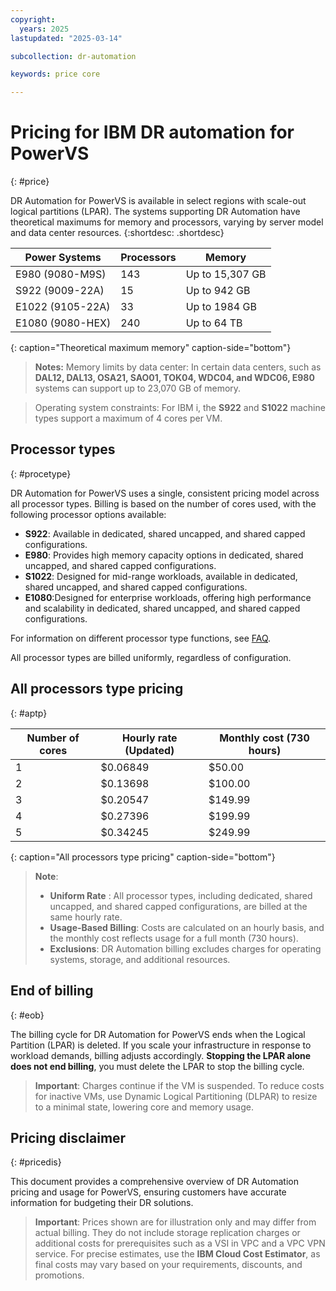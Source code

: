 ```yaml
---
copyright:
  years: 2025
lastupdated: "2025-03-14"

subcollection: dr-automation

keywords: price core

---
```


# Pricing for IBM DR automation for PowerVS
{: #price}

DR Automation for PowerVS is available in select regions with scale-out logical partitions (LPAR). The systems supporting DR Automation have theoretical maximums for memory and processors, varying by server model and data center resources.
{:shortdesc: .shortdesc}


| Power Systems         | Processors | Memory            |
|-----------------------|------------|-------------------|
| E980 (9080-M9S)       | 143        | Up to 15,307 GB  |
| S922 (9009-22A)       | 15         | Up to 942 GB     |
| E1022 (9105-22A)      | 33         | Up to 1984 GB    |
| E1080 (9080-HEX)      | 240        | Up to 64 TB      |

{: caption="Theoretical maximum memory" caption-side="bottom"}

 > **Notes:**
 > Memory limits by data center: In certain data centers, such as **DAL12, DAL13, OSA21, SAO01, TOK04, WDC04, and WDC06, E980** systems can support up to 23,070 GB of memory.

 > Operating system constraints: For IBM i, the **S922** and **S1022** machine types support a maximum of 4 cores per VM.



## Processor types
{: #procetype}

DR Automation for PowerVS uses a single, consistent pricing model across all processor types. Billing is based on the number of cores used, with the following processor options available:

- **S922**: Available in dedicated, shared uncapped, and shared capped configurations.
- **E980**: Provides high memory capacity options in dedicated, shared uncapped, and shared capped configurations.
- **S1022**: Designed for mid-range workloads, available in dedicated, shared uncapped, and shared capped configurations.
- **E1080**:Designed for enterprise workloads, offering high performance and scalability in dedicated, shared uncapped, and shared capped configurations.

For information on different processor type functions, see [FAQ](/docs/dr-automation-powervs?topic=dr-automation-powervs-faqs).

All processor types are billed uniformly, regardless of configuration.

## All processors type pricing
{: #aptp}

| Number of cores | Hourly rate (Updated) | Monthly cost (730 hours) |
|----------------|----------------------|--------------------------|
| 1              | $0.06849              | $50.00                   |
| 2              | $0.13698              | $100.00                  |
| 3              | $0.20547              | $149.99                  |
| 4              | $0.27396              | $199.99                  |
| 5              | $0.34245              | $249.99                  |
{: caption="All processors type pricing" caption-side="bottom"}


   > **Note**: 
   >
   > - **Uniform Rate** : All processor types, including dedicated, shared uncapped, and shared capped  configurations, are billed at the same hourly rate.
   > - **Usage-Based Billing**: Costs are calculated on an hourly basis, and the monthly cost reflects usage for a full month (730 hours).
   > - **Exclusions**: DR Automation billing excludes charges for operating systems, storage, and additional resources.


## End of billing
{: #eob}

The billing cycle for DR Automation for PowerVS ends when the Logical Partition (LPAR) is deleted. If you scale your infrastructure in response to workload demands, billing adjusts accordingly. **Stopping the LPAR alone does not end billing**, you must delete the LPAR to stop the billing cycle.

> **Important**:
Charges continue if the VM is suspended. To reduce costs for inactive VMs, use Dynamic Logical Partitioning (DLPAR) to resize to a minimal state, lowering core and memory usage.


## Pricing disclaimer
{: #pricedis}

This document provides a comprehensive overview of DR Automation pricing and usage for PowerVS, ensuring customers have accurate information for budgeting their DR solutions.

> **Important**:
Prices shown are for illustration only and may differ from actual billing. They do not include storage replication charges or additional costs for prerequisites such as a VSI in VPC and a VPC VPN service. For precise estimates, use the **IBM Cloud Cost Estimator**, as final costs may vary based on your requirements, discounts, and promotions.
